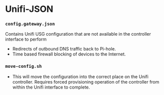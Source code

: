 # Unifi-JSON

### `config.gateway.json`
Contains Unifi USG configuration that are not available in the controller interface to perform 
- Redirects of outbound DNS traffic back to Pi-hole.
- Time based firewall blocking of devices to the Internet.

### `move-config.sh`
- This will move the configuration into the correct place on the Unifi controller. Requires forced provisioning operation of the controller from within the Unifi interface to complete.